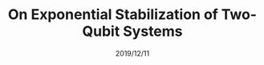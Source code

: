 ---
title: "On Exponential Stabilization of Two-Qubit Systems"
collection: publications
type: "conference"
permalink: /publication/conference/On_Exponential_Stabilization_of_Two-Qubit_Systems
date: 2019/12/11
venue: '2019 IEEE 58th Conference on Decision and Control (CDC)'
paperurl: 'https://arxiv.org/pdf/1903.07470.pdf'

---